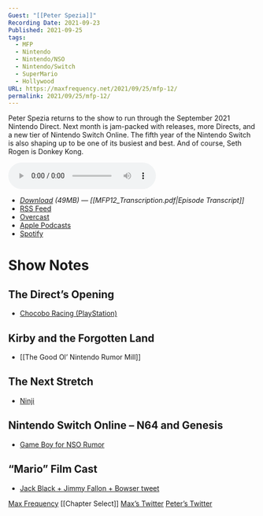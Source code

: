 ```yaml
---
Guest: "[[Peter Spezia]]"
Recording Date: 2021-09-23
Published: 2021-09-25
tags:
  - MFP
  - Nintendo
  - Nintendo/NSO
  - Nintendo/Switch
  - SuperMario
  - Hollywood
URL: https://maxfrequency.net/2021/09/25/mfp-12/
permalink: 2021/09/25/mfp-12/
---
```

Peter Spezia returns to the show to run through the September 2021 Nintendo Direct. Next month is jam-packed with releases, more Directs, and a new tier of Nintendo Switch Online. The fifth year of the Nintendo Switch is also shaping up to be one of its busiest and best. And of course, Seth Rogen is Donkey Kong.

<audio controls>
  <source src="https://traffic.libsyn.com/maxfrequency/MF12_Final.mp3">
</audio>

- *[Download](https://traffic.libsyn.com/maxfrequency/MF12_Final.mp3) (49MB)  — [[MFP12_Transcription.pdf|Episode Transcript]]*
- [RSS Feed](https://maxfrequency.libsyn.com/rss)
- [Overcast](https://overcast.fm/itunes1557043396)
- [Apple Podcasts](https://podcasts.apple.com/us/podcast/the-max-frequency-podcast/id1557043396)
- [Spotify](https://open.spotify.com/show/3W1LwBNmhZ6s5QmQViWXKn)

# Show Notes
## The Direct’s Opening

- [Chocobo Racing (PlayStation)](https://en.wikipedia.org/wiki/Chocobo_Racing)
## Kirby and the Forgotten Land

- [[The Good Ol’ Nintendo Rumor Mill]]
## The Next Stretch

- [Ninji](https://www.mariowiki.com/Ninji)
## Nintendo Switch Online – N64 and Genesis

- [Game Boy for NSO Rumor](https://www.eurogamer.net/articles/2021-09-03-game-boy-and-game-boy-color-titles-headed-to-nintendo-switch-online)
## “Mario” Film Cast

- [Jack Black + Jimmy Fallon + Bowser tweet](https://twitter.com/beanzaru/status/1441183954116042759)

[Max Frequency](https://maxfrequency.net/)
[[Chapter Select]]
[Max’s Twitter](https://www.twitter.com/MaxRoberts143)
[Peter’s Twitter](https://www.twitter.com/petespeakeasy)
